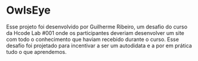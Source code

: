 # OwlsEye
Esse projeto foi desenvolvido por Guilherme Ribeiro, um desafio do curso da Hcode Lab #001 onde os participantes deveriam desenvolver um site com todo o conhecimento que haviam recebido durante o curso.
Esse desafio foi projetado para incentivar a ser um autodidata e a por em prática tudo o que aprendemos.
